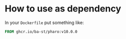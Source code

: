 # How to use as dependency

In your `Dockerfile` put something like:

```dockerfile
FROM ghcr.io/ba-st/pharo:v10.0.0
```
